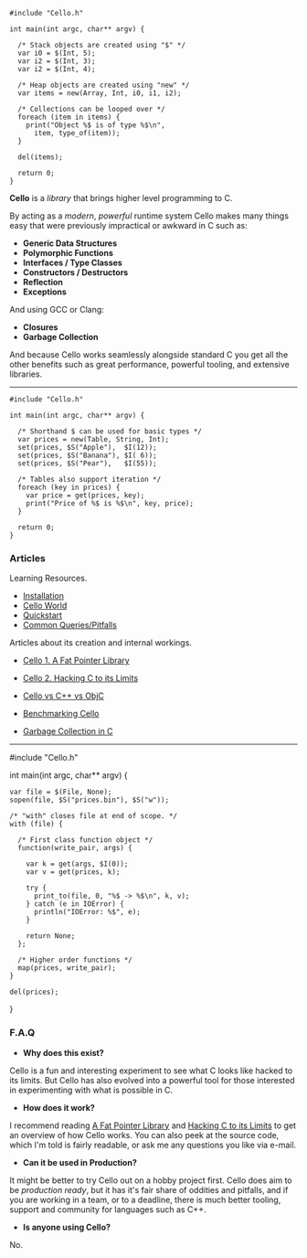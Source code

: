   <div class="row">
  <div class="col-xs-6 col-md-6">

    #include "Cello.h"

    int main(int argc, char** argv) {

      /* Stack objects are created using "$" */
      var i0 = $(Int, 5);
      var i2 = $(Int, 3);
      var i2 = $(Int, 4);

      /* Heap objects are created using "new" */
      var items = new(Array, Int, i0, i1, i2);
      
      /* Collections can be looped over */
      foreach (item in items) {
        print("Object %$ is of type %$\n",
          item, type_of(item));
      }
      
      del(items);
      
      return 0;
    }

  </div>
  <div class="col-xs-6 col-md-6">

__Cello__ is a _library_ that brings higher level programming to C.

By acting as a _modern_, _powerful_ runtime system Cello makes many things easy 
that were previously impractical or awkward in C such as:

* __Generic Data Structures__
* __Polymorphic Functions__
* __Interfaces / Type Classes__
* __Constructors / Destructors__
* __Reflection__
* __Exceptions__

And using GCC or Clang:

* __Closures__
* __Garbage Collection__

And because Cello works seamlessly alongside standard C you get all the other 
benefits such as great performance, powerful tooling, and extensive 
libraries.

  </div>
  </div><hr/>
  <div class="row">
  <div class="col-xs-6 col-md-6">

    #include "Cello.h"

    int main(int argc, char** argv) {
      
      /* Shorthand $ can be used for basic types */
      var prices = new(Table, String, Int);
      set(prices, $S("Apple"),  $I(12)); 
      set(prices, $S("Banana"), $I( 6)); 
      set(prices, $S("Pear"),   $I(55)); 

      /* Tables also support iteration */
      foreach (key in prices) {
        var price = get(prices, key);
        print("Price of %$ is %$\n", key, price);
      }
      
      return 0;
    }
    
  </div>
  <div class="col-xs-6 col-md-6">
    
### Articles

Learning Resources.

* [Installation](/learn/hacking)
* [Cello World](/learn/hacking)
* [Quickstart](/learn/quickstart)
* [Common Queries/Pitfalls](/learn/pitfalls)

Articles about its creation and internal workings.

* [Cello 1. A Fat Pointer Library](/learn/fatpointer)
* [Cello 2. Hacking C to its Limits](/learn/hacking)
* [Cello vs C++ vs ObjC](/learn/comparison)
* [Benchmarking Cello](/learn/benchmarking)
* [Garbage Collection in C](/learn/garbage)
    
  </div>
  </div><hr/>
  <div class="row">
  <div class="col-xs-6 col-md-6">
    

    #include "Cello.h"

    int main(int argc, char** argv) {
          
      var file = $(File, None);
      sopen(file, $S("prices.bin"), $S("w"));
      
      /* "with" closes file at end of scope. */
      with (file) {
      
        /* First class function object */
        function(write_pair, args) {
          
          var k = get(args, $I(0));
          var v = get(prices, k);
          
          try {
            print_to(file, 0, "%$ -> %$\n", k, v);
          } catch (e in IOError) {
            println("IOError: %$", e);
          }

          return None;
        };
        
        /* Higher order functions */
        map(prices, write_pair);
      }
      
      del(prices);
    }


  </div>
  <div class="col-md-6">
  

### F.A.Q

* __Why does this exist?__

Cello is a fun and interesting experiment to see what C looks like hacked 
to its limits. But Cello has also evolved into a powerful tool for those 
interested in experimenting with what is possible in C.

* __How does it work?__

I recommend reading 
[A Fat Pointer Library](/learn/fatpointer) and 
[Hacking C to its Limits](/learn/hacking) to get an overview of how Cello works.
You can also peek at the source code, which I'm told is fairly readable, or 
ask me any questions you like via e-mail.

* __Can it be used in Production?__

It might be better to try Cello out on a hobby project first. Cello does aim to 
be _production ready_, but it has it's fair share of oddities and pitfalls, and 
if you are working in a team, or to a deadline, there is much better tooling, 
support and community for languages such as C++.

* __Is anyone using Cello?__

No.


  </div>
  </div>

